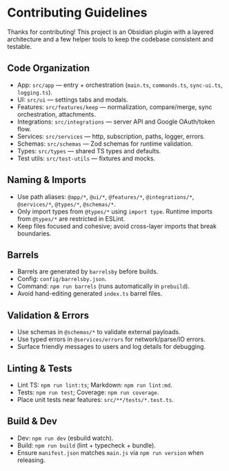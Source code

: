 # Contributing Guidelines

Thanks for contributing! This project is an Obsidian plugin with a layered architecture and a few helper tools to keep the codebase consistent and testable.

## Code Organization

- App: `src/app` — entry + orchestration (`main.ts`, `commands.ts`, `sync-ui.ts`, `logging.ts`).
- UI: `src/ui` — settings tabs and modals.
- Features: `src/features/keep` — normalization, compare/merge, sync orchestration, attachments.
- Integrations: `src/integrations` — server API and Google OAuth/token flow.
- Services: `src/services` — http, subscription, paths, logger, errors.
- Schemas: `src/schemas` — Zod schemas for runtime validation.
- Types: `src/types` — shared TS types and defaults.
- Test utils: `src/test-utils` — fixtures and mocks.

## Naming & Imports

- Use path aliases: `@app/*`, `@ui/*`, `@features/*`, `@integrations/*`, `@services/*`, `@types/*`, `@schemas/*`.
- Only import types from `@types/*` using `import type`. Runtime imports from `@types/*` are restricted in ESLint.
- Keep files focused and cohesive; avoid cross-layer imports that break boundaries.

## Barrels

- Barrels are generated by `barrelsby` before builds.
- Config: `config/barrelsby.json`.
- Command: `npm run barrels` (runs automatically in `prebuild`).
- Avoid hand-editing generated `index.ts` barrel files.

## Validation & Errors

- Use schemas in `@schemas/*` to validate external payloads.
- Use typed errors in `@services/errors` for network/parse/IO errors.
- Surface friendly messages to users and log details for debugging.

## Linting & Tests

- Lint TS: `npm run lint:ts`; Markdown: `npm run lint:md`.
- Tests: `npm run test`; Coverage: `npm run coverage`.
- Place unit tests near features: `src/**/tests/*.test.ts`.

## Build & Dev

- Dev: `npm run dev` (esbuild watch).
- Build: `npm run build` (lint + typecheck + bundle).
- Ensure `manifest.json` matches `main.js` via `npm run version` when releasing.
